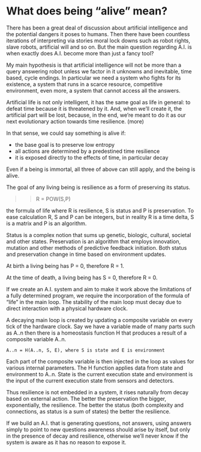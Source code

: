 # What does being “alive” mean?
There has been a great deal of discussion about artificial intelligence and the potential dangers it poses to humans. Then there have been countless iterations of interpreting via stories moral lock downs such as robot rights, slave robots, artificial will and so on. But the main question regarding A.I. is
when exactly does A.I. become more than just a fancy tool?

My main hypothesis is that artificial intelligence will not be more than a query answering robot unless we factor in it unknowns and inevitable, time based, cycle endings. In particular we need a system who fights for its existence, a system that runs in a scarce resource, competitive environment, even more, a system that cannot access all the answers.

Artificial life is not only intelligent, it has the same goal as life in general: to defeat time because it is threatened by it. And, when we’ll create it, the artificial part will be lost, because, in the end, we’re meant to do it as our next evolutionary action towards time resilience. (more)

In that sense, we could say something is alive if:
- the base goal is to preserve low entropy
- all actions are determined by a predestined time resilience
- it is exposed directly to the effects of time, in particular decay

Even if a being is immortal, all three of above can still apply, and the being is alive.

The goal of any living being is resilience as a form of preserving its status.

>> R = POW(S,P)

the formula of life where R is resilience, S is status and P is preservation. To ease calculation R, S and P can be integers, but in reality R is a time delta, S is a matrix and P is an algorithm.

Status is a complex notion that sums up genetic, biologic, cultural, societal and other states. Preservation is an algorithm that employs innovation, mutation and other methods of predictive feedback initiation. Both status and preservation change in time based on environment updates.

At birth a living being has P = 0, therefore R = 1.

At the time of death, a living being has S = 0, therefore R = 0.

If we create an A.I. system and aim to make it work above the limitations of a fully determined program, we require the incorporation of the formula of “life” in the main loop. The stability of the main loop must decay due to direct interaction with a physical hardware clock.

A decaying main loop is created by updating a composite variable on every tick of the hardware clock. Say we have a variable made of many parts such as A..n then there is a homeostasis function H that produces a result of a composite variable A..n.

```
A..n = H(A..n, S, E), where S is state and E is environment
```

Each part of the composite variable is then injected in the loop as values for various internal parameters. The H function applies data from state and environment to A..n. State is the current execution state and environment is the input of the current execution state from sensors and detectors.

Thus resilience is not embedded in a system, it rises naturally from decay based on external action. The better the preservation the bigger, exponentially, the resilience. The better the status (both complexity and connections, as status is a sum of states) the better the resilience.

If we build an A.I. that is generating questions, not answers, using answers simply to point to new questions awareness should arise by itself, but only in the presence of decay and resilience, otherwise we’ll never know if the system is aware as it has no reason to expose it.

